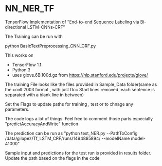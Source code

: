 # NN_NER_TF
TensorFlow Implementation of "End-to-end Sequence Labeling via Bi-directional LSTM-CNNs-CRF"

The Training can be run with

python BasicTextPreprocessing_CNN_CRF.py

This works on 
- TensorFlow 1.1
- Python 3
- uses glove.6B.100d.gz from https://nlp.stanford.edu/projects/glove/

The training File looks like the files provided in Sample_Data folder(same as the conll 2003 format , with just Doc Start lines removed. each sentence is separated with a blank line in between)

Set the Flags to update paths for training , test or to chnage any parameters. 

The code logs a lot of things. Feel free to
comment those parts especially "predictAccuracyAndWrite" function

The prediction can be run as 
"python test_NER.py --PathToConfig /data/gilopez/Tf_LSTM_CRF/runs/1494895894/ --modelName model-41000"

Sample input and predictions for the test run is provided in results folder. Update the path based on the flags in the code
